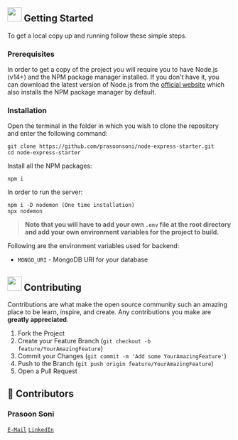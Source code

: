 
<!-- GETTING STARTED -->
## <img src="https://cdn.iconscout.com/icon/free/png-512/laptop-user-1-1179329.png" width="32" height="32"> Getting Started

To get a local copy up and running follow these simple steps.
### Prerequisites
In order to get a copy of the project you will require you to have Node.js (v14+) and the NPM package manager installed. If you don't have it, you can download the latest version of Node.js from the [official website](https://nodejs.org/en/download/) which also installs the NPM package manager by default.
### Installation
Open the terminal in the folder in which you wish to clone the repository and enter the following command:
``` 
git clone https://github.com/prasoonsoni/node-express-starter.git
cd node-express-starter
```
Install all the NPM packages:
```
npm i
```
In order to run the server:
```
npm i -D nodemon (One time installation)
npx nodemon
```

> **Note that you will have to add your own `.env` file at the root directory and add your own environment variables for the project to build.**

Following are the environment variables used for backend:
- `MONGO_URI` - MongoDB URI for your database

<!-- CONTRIBUTING -->
## <img src="https://hpe-developer-portal.s3.amazonaws.com/uploads/media/2020/3/git-icon-1788c-1590702885345.png" width=32 height=32> Contributing

Contributions are what make the open source community such an amazing place to be learn, inspire, and create. Any contributions you make are **greatly appreciated**.

1. Fork the Project
2. Create your Feature Branch (`git checkout -b feature/YourAmazingFeature`)
3. Commit your Changes (`git commit -m 'Add some YourAmazingFeature'`)
4. Push to the Branch (`git push origin feature/YourAmazingFeature`)
5. Open a Pull Request


<!-- CONTACT -->
## 👾 Contributors
### Prasoon Soni
[`E-Mail`](mailto:prasoonsoni.work@gmail.com)
[`LinkedIn`](https://www.linkedin.com/in/prasoonsoni/)



